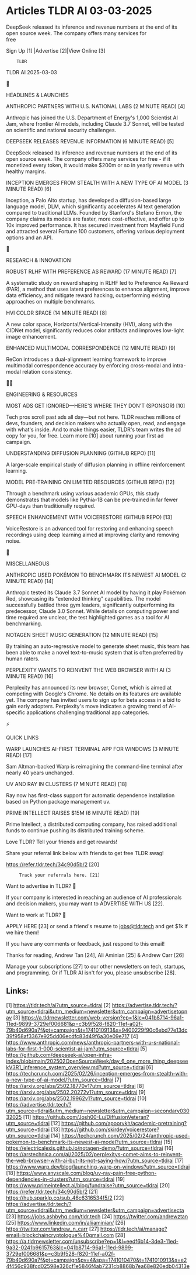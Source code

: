 # Articles TLDR AI 03-03-2025

DeepSeek released its inference and revenue numbers at the end of its
open source week. The company offers many services for
free ‌ ‌ ‌ ‌ ‌ ‌ ‌ ‌ ‌ ‌ ‌ ‌ ‌ ‌ ‌ ‌ ‌ ‌ ‌ ‌ ‌ ‌ ‌ ‌ ‌ ‌  ‌ ‌ ‌ ‌ ‌ ‌ ‌ ‌ ‌ ‌ ‌ ‌ ‌ ‌ ‌ ‌ ‌ ‌ ‌ ‌ ‌ ‌ ‌ ‌ ‌ ‌ 


 Sign Up [1] |Advertise [2]|View Online [3] 

		TLDR 

TLDR AI 2025-03-03

🚀 

HEADLINES & LAUNCHES

 ANTHROPIC PARTNERS WITH U.S. NATIONAL LABS (2 MINUTE READ) [4] 

 Anthropic has joined the U.S. Department of Energy's 1,000 Scientist
AI Jam, where frontier AI models, including Claude 3.7 Sonnet, will be
tested on scientific and national security challenges. 

 DEEPSEEK RELEASES REVENUE INFORMATION (6 MINUTE READ) [5] 

 DeepSeek released its inference and revenue numbers at the end of its
open source week. The company offers many services for free - if it
monetized every token, it would make $200m or so in yearly revenue
with healthy margins. 

 INCEPTION EMERGES FROM STEALTH WITH A NEW TYPE OF AI MODEL (3 MINUTE
READ) [6] 

 Inception, a Palo Alto startup, has developed a diffusion-based large
language model, DLM, which significantly accelerates AI text
generation compared to traditional LLMs. Founded by Stanford's Stefano
Ermon, the company claims its models are faster, more cost-effective,
and offer up to 10x improved performance. It has secured investment
from Mayfield Fund and attracted several Fortune 100 customers,
offering various deployment options and an API. 

🧠 

RESEARCH & INNOVATION

 ROBUST RLHF WITH PREFERENCE AS REWARD (17 MINUTE READ) [7] 

 A systematic study on reward shaping in RLHF led to Preference As
Reward (PAR), a method that uses latent preferences to enhance
alignment, improve data efficiency, and mitigate reward hacking,
outperforming existing approaches on multiple benchmarks. 

 HVI COLOR SPACE (14 MINUTE READ) [8] 

 A new color space, Horizontal/Vertical-Intensity (HVI), along with
the CIDNet model, significantly reduces color artifacts and improves
low-light image enhancement. 

 ENHANCED MULTIMODAL CORRESPONDENCE (12 MINUTE READ) [9] 

 ReCon introduces a dual-alignment learning framework to improve
multimodal correspondence accuracy by enforcing cross-modal and
intra-modal relation consistency. 

🧑‍💻 

ENGINEERING & RESOURCES

 MOST ADS GET IGNORED—HERE'S WHERE THEY DON'T (SPONSOR) [10] 

 Tech pros scroll past ads all day—but not here. TLDR reaches
millions of devs, founders, and decision makers who actually open,
read, and engage with what's inside. And to make things easier, TLDR's
team writes the ad copy for you, for free. Learn more [10] about
running your first ad campaign. 

 UNDERSTANDING DIFFUSION PLANNING (GITHUB REPO) [11] 

 A large-scale empirical study of diffusion planning in offline
reinforcement learning. 

 MODEL PRE-TRAINING ON LIMITED RESOURCES (GITHUB REPO) [12] 

 Through a benchmark using various academic GPUs, this study
demonstrates that models like Pythia-1B can be pre-trained in far
fewer GPU-days than traditionally required. 

 SPEECH ENHANCEMENT WITH VOICERESTORE (GITHUB REPO) [13] 

 VoiceRestore is an advanced tool for restoring and enhancing speech
recordings using deep learning aimed at improving clarity and removing
noise. 

🎁 

MISCELLANEOUS

 ANTHROPIC USED POKÉMON TO BENCHMARK ITS NEWEST AI MODEL (2 MINUTE
READ) [14] 

 Anthropic tested its Claude 3.7 Sonnet AI model by having it play
Pokémon Red, showcasing its "extended thinking" capabilities. The
model successfully battled three gym leaders, significantly
outperforming its predecessor, Claude 3.0 Sonnet. While details on
computing power and time required are unclear, the test highlighted
games as a tool for AI benchmarking. 

 NOTAGEN SHEET MUSIC GENERATION (12 MINUTE READ) [15] 

 By training an auto-regressive model to generate sheet music, this
team has been able to make a novel text-to-music system that is often
preferred by human raters. 

 PERPLEXITY WANTS TO REINVENT THE WEB BROWSER WITH AI (3 MINUTE READ)
[16] 

 Perplexity has announced its new browser, Comet, which is aimed at
competing with Google's Chrome. No details on its features are
available yet. The company has invited users to sign up for beta
access in a bid to gain early adopters. Perplexity's move indicates a
growing trend of AI-specific applications challenging traditional app
categories. 

⚡ 

QUICK LINKS

 WARP LAUNCHES AI-FIRST TERMINAL APP FOR WINDOWS (3 MINUTE READ) [17] 

 Sam Altman-backed Warp is reimagining the command-line terminal after
nearly 40 years unchanged. 

 UV AND RAY IN CLUSTERS (7 MINUTE READ) [18] 

 Ray now has first-class support for automatic dependence installation
based on Python package management uv. 

 PRIME INTELLECT RAISES $15M (6 MINUTE READ) [19] 

 Prime Intellect, a distributed computing company, has raised
additional funds to continue pushing its distributed training scheme. 

Love TLDR? Tell your friends and get rewards!

 Share your referral link below with friends to get free TLDR swag! 

 https://refer.tldr.tech/34c90d5b/2 [20] 

		 Track your referrals here. [21] 

Want to advertise in TLDR? 📰

 If your company is interested in reaching an audience of AI
professionals and decision makers, you may want to ADVERTISE WITH US
[22]. 

Want to work at TLDR? 💼

 APPLY HERE [23] or send a friend's resume to jobs@tldr.tech and get
$1k if we hire them! 

 If you have any comments or feedback, just respond to this email! 

Thanks for reading, 
Andrew Tan [24], Ali Aminian [25] & Andrew Carr [26] 

 Manage your subscriptions [27] to our other newsletters on tech,
startups, and programming. Or if TLDR AI isn't for you, please
unsubscribe [28]. 

 

Links:
------
[1] https://tldr.tech/ai?utm_source=tldrai
[2] https://advertise.tldr.tech/?utm_source=tldrai&utm_medium=newsletter&utm_campaign=advertisetopnav
[3] https://a.tldrnewsletter.com/web-version?ep=1&lc=041b8714-96a1-11ed-9899-3729ef006681&p=c3b9f528-f820-11ef-a02f-79b40d690a7f&pt=campaign&t=1741010913&s=9400229f90c6ebd77e13dc39f958af3367e925dd06ecdfc83d49f6a30e09e717
[4] https://www.anthropic.com/news/anthropic-partners-with-u-s-national-labs-for-first-1-000-scientist-ai-jam?utm_source=tldrai
[5] https://github.com/deepseek-ai/open-infra-index/blob/main/202502OpenSourceWeek/day_6_one_more_thing_deepseekV3R1_inference_system_overview.md?utm_source=tldrai
[6] https://techcrunch.com/2025/02/26/inception-emerges-from-stealth-with-a-new-type-of-ai-model/?utm_source=tldrai
[7] https://arxiv.org/abs/2502.18770v1?utm_source=tldrai
[8] https://arxiv.org/abs/2502.20272v1?utm_source=tldrai
[9] https://arxiv.org/abs/2502.19962v1?utm_source=tldrai
[10] https://advertise.tldr.tech/?utm_source=tldrai&utm_medium=newsletter&utm_campaign=secondary03032025
[11] https://github.com/Josh00-Lu/DiffusionVeteran?utm_source=tldrai
[12] https://github.com/apoorvkh/academic-pretraining?utm_source=tldrai
[13] https://github.com/skirdey/voicerestore?utm_source=tldrai
[14] https://techcrunch.com/2025/02/24/anthropic-used-pokemon-to-benchmark-its-newest-ai-model?utm_source=tldrai
[15] https://electricalexis.github.io/notagen-demo/?utm_source=tldrai
[16] https://arstechnica.com/ai/2025/02/perplexitys-comet-aims-to-reinvent-the-web-browser-with-ai-but-its-not-saying-how/?utm_source=tldrai
[17] https://www.warp.dev/blog/launching-warp-on-windows?utm_source=tldrai
[18] https://www.anyscale.com/blog/uv-ray-pain-free-python-dependencies-in-clusters?utm_source=tldrai
[19] https://www.primeintellect.ai/blog/fundraise?utm_source=tldrai
[20] https://refer.tldr.tech/34c90d5b/2
[21] https://hub.sparklp.co/sub_46c6316534f5/2
[22] https://advertise.tldr.tech/?utm_source=tldrai&utm_medium=newsletter&utm_campaign=advertisecta
[23] https://jobs.ashbyhq.com/tldr.tech
[24] https://twitter.com/andrewztan
[25] https://www.linkedin.com/in/aliiaminian/
[26] https://twitter.com/andrew_n_carr
[27] https://tldr.tech/ai/manage?email=blockchaincryptologue%40gmail.com
[28] https://a.tldrnewsletter.com/unsubscribe?ep=1&l=eedf6b14-3de3-11ed-9a32-0241b9615763&lc=041b8714-96a1-11ed-9899-3729ef006681&p=c3b9f528-f820-11ef-a02f-79b40d690a7f&pt=campaign&pv=4&spa=1741010470&t=1741010913&s=e24f456c938fcd02598e326cf1e5846f4ab7231cb8868b7ea68e820edb04313e